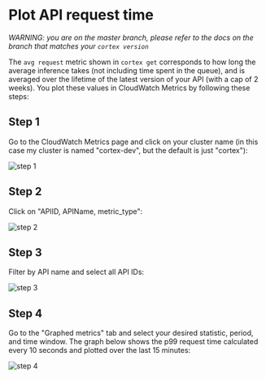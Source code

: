 # Plot API request time

_WARNING: you are on the master branch, please refer to the docs on the branch that matches your `cortex version`_

The `avg request` metric shown in `cortex get` corresponds to how long the average inference takes (not including time spent in the queue), and is averaged over the lifetime of the latest version of your API (with a cap of 2 weeks). You plot these values in CloudWatch Metrics by following these steps:

## Step 1

Go to the CloudWatch Metrics page and click on your cluster name (in this case my cluster is named "cortex-dev", but the default is just "cortex"):

![step 1](https://user-images.githubusercontent.com/808475/79396974-e0cedd80-7f31-11ea-85ca-f92bd6c0a175.png)

## Step 2

Click on "APIID, APIName, metric_type":

![step 2](https://user-images.githubusercontent.com/808475/79397109-2b505a00-7f32-11ea-8b78-225b13476002.png)

## Step 3

Filter by API name and select all API IDs:

![step 3](https://user-images.githubusercontent.com/808475/79397298-a154c100-7f32-11ea-88d1-98c7b492d92a.png)

## Step 4

Go to the "Graphed metrics" tab and select your desired statistic, period, and time window. The graph below shows the p99 request time calculated every 10 seconds and plotted over the last 15 minutes:

![step 4](https://user-images.githubusercontent.com/808475/79397376-cf3a0580-7f32-11ea-843a-963a489c1d5e.png)
